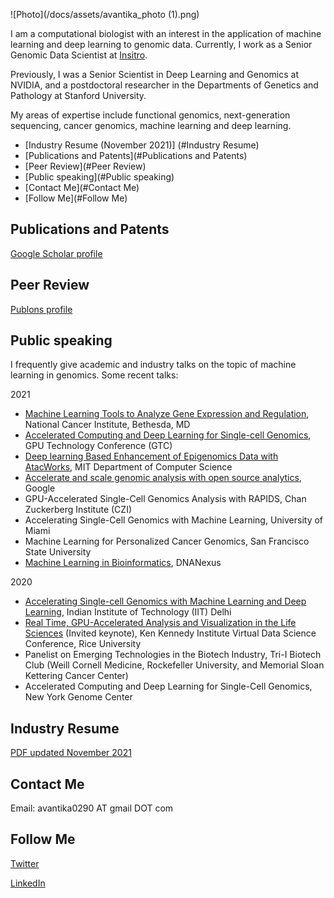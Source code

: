 ![Photo](/docs/assets/avantika_photo (1).png)

I am a computational biologist with an interest in the application of machine learning and deep learning to genomic data. Currently, I work as a Senior Genomic Data Scientist at [Insitro](https://insitro.com).

Previously, I was a Senior Scientist in Deep Learning and Genomics at NVIDIA, and a postdoctoral researcher in the Departments of Genetics and Pathology at Stanford University.

My areas of expertise include functional genomics, next-generation sequencing, cancer genomics, machine learning and deep learning.

- [Industry Resume (November 2021)] (#Industry Resume)
- [Publications and Patents](#Publications and Patents)
- [Peer Review](#Peer Review)
- [Public speaking](#Public speaking)
- [Contact Me](#Contact Me)
- [Follow Me](#Follow Me)


## Publications and Patents
<a href="https://scholar.google.com/citations?user=CLgOCOAAAAAJ">Google Scholar profile</a>

## Peer Review
<a href="https://publons.com/researcher/1138815/avantika-lal/peer-review/">Publons profile</a>

## Public speaking
I frequently give academic and industry talks on the topic of machine learning in genomics. Some recent talks:

2021

- [Machine Learning Tools to Analyze Gene Expression and Regulation](https://btep.ccr.cancer.gov/wp-content/uploads/BTEP-AI-Seminar-Series-3-2021-07-15-13-00-58.mp4?_=3), National Cancer Institute, Bethesda, MD
- [Accelerated Computing and Deep Learning for Single-cell Genomics](https://on-demand-gtc.gputechconf.com/gtcnew/sessionview.php?sessionName=dc91274-accelerating+genomics+with+deep+learning), GPU Technology Conference (GTC)
- [Deep learning Based Enhancement of Epigenomics Data with AtacWorks](https://www.youtube.com/watch?v=5usrA2yWQjw), MIT Department of Computer Science
- [Accelerate and scale genomic analysis with open source analytics](https://cloudonair.withgoogle.com/events/genomic-analysis), Google 
- GPU-Accelerated Single-Cell Genomics Analysis with RAPIDS, Chan Zuckerberg Institute (CZI)
- Accelerating Single-Cell Genomics with Machine Learning, University of Miami
- Machine Learning for Personalized Cancer Genomics, San Francisco State University
- [Machine Learning in Bioinformatics](https://www.dnanexus.com/webinar-ml-in-biomedical-research), DNANexus

2020

- [Accelerating Single-cell Genomics with Machine Learning and Deep Learning](https://www.youtube.com/watch?v=1_OIXRU71gs), Indian Institute of Technology (IIT) Delhi
- [Real Time, GPU-Accelerated Analysis and Visualization in the Life Sciences](https://www.youtube.com/watch?v=pIAgJW3KYXM) (Invited keynote), Ken Kennedy Institute Virtual Data Science Conference, Rice University
- Panelist on Emerging Technologies in the Biotech Industry, Tri-I Biotech Club (Weill Cornell Medicine, Rockefeller University, and Memorial Sloan Kettering Cancer Center)
- Accelerated Computing and Deep Learning for Single-Cell Genomics, New York Genome Center

## Industry Resume
<a href="https://drive.google.com/file/d/1mQHJeqPHdbMEyCNJ_yCAWah17CbMStZh/view?usp=sharing">PDF updated November 2021</a>

## Contact Me
Email: avantika0290 AT gmail DOT com

## Follow Me
<a href="https://twitter.com/lal_avantika">Twitter</a>

<a href="https://www.linkedin.com/in/avantikalal/">LinkedIn</a>


